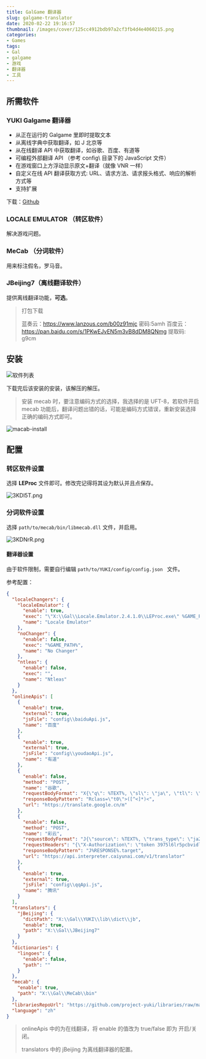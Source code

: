 ```yaml
---
title: GalGame 翻译器
slug: galgame-translator
date: 2020-02-22 19:16:57
thumbnail: /images/cover/125cc4912bdb97a2cf3fb4d4e4060215.png
categories:
- Games
tags:
- Gal
- galgame
- 游戏
- 翻译器
- 工具
---
```


## 所需软件

### YUKI Galgame 翻译器

- 从正在运行的 Galgame 里即时提取文本
- 从离线字典中获取翻译，如 J 北京等
- 从在线翻译 API 中获取翻译，如谷歌、百度、有道等
- 可编程外部翻译 API （参考 config\ 目录下的 JavaScript 文件）
- 在游戏窗口上方浮动显示原文+翻译（就像 VNR 一样）
- 自定义在线 API 翻译获取方式: URL、请求方法、请求报头格式、响应的解析方式等
- 支持扩展

下载：[Github](https://github.com/project-yuki/YUKI)



### LOCALE EMULATOR （转区软件）

解决游戏问题。



### MeCab （分词软件）

用来标注假名，罗马音。


### JBeijing7（离线翻译软件）

提供离线翻译功能，**可选**。



> 打包下载
>
> 蓝奏云：https://www.lanzous.com/b00z91mjc 密码:5amh
> 百度云：https://pan.baidu.com/s/1PKwEJvEN5m3vB8dDM8QNmg 提取码: g9cm



## 安装

![软件列表](/images/galgame/3KDiUf.png)

下载完后该安装的安装，该解压的解压。


> 安装 mecab 时，要注意编码方式的选择，我选择的是 UFT-8，若软件开启 mecab 功能后，翻译问题出错的话，可能是编码方式错误，重新安装选择正确的编码方式即可。

![macab-install](/images/galgame/3KDE8g.png)


## 配置

### 转区软件设置

选择 **LEProc** 文件即可。修改完记得将其设为默认并且点保存。

![3KDl5T.png](/images/galgame/3KDl5T.png)

### 分词软件设置

选择 `path/to/mecab/bin/libmecab.dll` 文件，并启用。

![3KDNrR.png](/images/galgame/3KDNrR.png)

#### 翻译器设置

由于软件限制，需要自行编辑 `path/to/YUKI/config/config.json ` 文件。

参考配置：

```json
{
  "localeChangers": {
    "localeEmulator": {
      "enable": true,
      "exec": "\"X:\\Gal\\Locale.Emulator.2.4.1.0\\LEProc.exe\" %GAME_PATH%",
      "name": "Locale Emulator"
    },
    "noChanger": {
      "enable": false,
      "exec": "%GAME_PATH%",
      "name": "No Changer"
    },
    "ntleas": {
      "enable": false,
      "exec": "",
      "name": "Ntleas"
    }
  },
  "onlineApis": [
    {
      "enable": true,
      "external": true,
      "jsFile": "config\\baiduApi.js",
      "name": "百度"
    },
    {
      "enable": true,
      "external": true,
      "jsFile": "config\\youdaoApi.js",
      "name": "有道"
    },
    {
      "enable": false,
      "method": "POST",
      "name": "谷歌",
      "requestBodyFormat": "X{\"q\": %TEXT%, \"sl\": \"ja\", \"tl\": \"zh-CN\"}",
      "responseBodyPattern": "Rclass=\"t0\">([^<]*)<",
      "url": "https://translate.google.cn/m"
    },
    {
      "enable": false,
      "method": "POST",
      "name": "彩云",
      "requestBodyFormat": "J{\"source\": %TEXT%, \"trans_type\": \"ja2zh\", \"request_id\": \"demo\", \"detect\": \"true\"}",
      "requestHeaders": "{\"X-Authorization\": \"token 3975l6lr5pcbvidl6jl2\"}",
      "responseBodyPattern": "J%RESPONSE%.target",
      "url": "https://api.interpreter.caiyunai.com/v1/translator"
    },
    {
      "enable": true,
      "external": true,
      "jsFile": "config\\qqApi.js",
      "name": "腾讯"
    }
  ],
  "translators": {
    "jBeijing": {
      "dictPath": "X:\\Gal\\YUKI\\lib\\dict\\jb",
      "enable": true,
      "path": "X:\\Gal\\JBeijing7"
    }
  },
  "dictionaries": {
    "lingoes": {
      "enable": false,
      "path": ""
    }
  },
  "mecab": {
    "enable": true,
    "path": "X:\\Gal\\MeCab\\bin"
  },
  "librariesRepoUrl": "https://github.com/project-yuki/libraries/raw/master/_pack/",
  "language": "zh"
}

```

> onlineApis 中的为在线翻译，将 enable 的值改为 true/false 即为 开启/关闭。
>
> translators 中的 jBeijing 为离线翻译器的配置。
